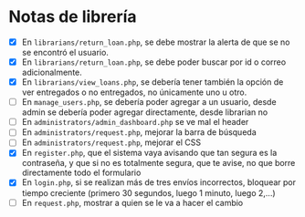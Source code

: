 # Notas de librería
* [X] En `librarians/return_loan.php`, se debe mostrar la alerta de que se no se encontró el usuario. 
* [X] En `librarians/return_loan.php`, se debe poder buscar por id o correo adicionalmente. 
* [X] En `librarians/view_loans.php`, se debería tener también la opción de ver entregados o no entregados, no únicamente uno u otro.
* [ ] En `manage_users.php`, se debería poder agregar a un usuario, desde admin se debería poder agregar directamente, desde librarian no
* [ ] En `administrators/admin_dashboard.php` se ve mal el header 
* [ ] En `administrators/request.php`, mejorar la barra de búsqueda 
* [ ] En `administrators/request.php`, mejorar el CSS
* [X] En `register.php`, que el sistema vaya avisando que tan segura es la contraseña, y que si no es totalmente segura, que te avise, no que borre directamente todo el formulario 
* [X] En `login.php`, si se realizan más de tres envíos incorrectos, bloquear por tiempo creciente (primero 30 segundos, luego 1 minuto, luego 2,...) 
* [ ] En `request.php`, mostrar a quien se le va a hacer el cambio 